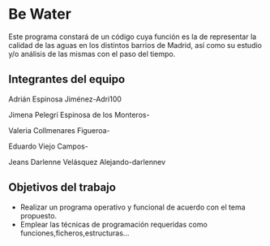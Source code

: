 # Be Water

Este programa constará de un código cuya función es la de representar la calidad de las aguas en los distintos barrios de Madrid, así como su estudio y/o análisis de las mismas con el paso del tiempo.

## Integrantes del equipo

Adrián Espinosa Jiménez-Adri100

Jimena Pelegrí Espinosa de los Monteros-

Valeria Collmenares Figueroa-

Eduardo Viejo Campos-

Jeans Darlenne Velásquez Alejando-darlennev


## Objetivos del trabajo

- Realizar un programa operativo y funcional de acuerdo con el tema propuesto.
- Emplear las técnicas de programación requeridas como funciones,ficheros,estructuras...

